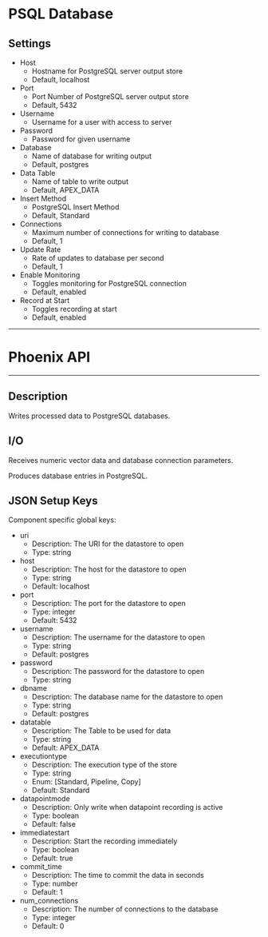 # PSQL Database
## Settings
- Host
	- Hostname for PostgreSQL server output store
	- Default, localhost
- Port
    - Port Number of PostgreSQL server output store
    - Default, 5432
- Username
	- Username for a user with access to server
- Password
    - Password for given username
- Database
	- Name of database for writing output
	- Default, postgres
- Data Table
    - Name of table to write output
    - Default, APEX_DATA
- Insert Method
	- PostgreSQL Insert Method
	- Default, Standard
- Connections
    - Maximum number of connections for writing to database
    - Default, 1
- Update Rate
	- Rate of updates to database per second
	- Default, 1
- Enable Monitoring
    - Toggles monitoring for PostgreSQL connection
    - Default, enabled
- Record at Start
    - Toggles recording at start
    - Default, enabled
___
# Phoenix API
___
## Description

Writes processed data to PostgreSQL databases.

## I/O

Receives numeric vector data and database connection parameters.

Produces database entries in PostgreSQL.

## JSON Setup Keys

Component specific global keys:
- uri
  - Description: The URI for the datastore to open
  - Type: string
- host
  - Description: The host for the datastore to open
  - Type: string
  - Default: localhost
- port
  - Description: The port for the datastore to open
  - Type: integer
  - Default: 5432
- username
  - Description: The username for the datastore to open
  - Type: string
  - Default: postgres
- password
  - Description: The password for the datastore to open
  - Type: string
- dbname
  - Description: The database name for the datastore to open
  - Type: string
  - Default: postgres
- datatable
  - Description: The Table to be used for data
  - Type: string
  - Default: APEX_DATA
- executiontype
  - Description: The execution type of the store
  - Type: string
  - Enum: [Standard, Pipeline, Copy]
  - Default: Standard
- datapointmode
  - Description: Only write when datapoint recording is active
  - Type: boolean
  - Default: false
- immediatestart
  - Description: Start the recording immediately
  - Type: boolean
  - Default: true
- commit_time
  - Description: The time to commit the data in seconds
  - Type: number
  - Default: 1
- num_connections
  - Description: The number of connections to the database
  - Type: integer
  - Default: 0
